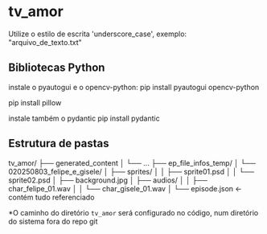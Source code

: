 # tv_amor

Utilize o estilo de escrita 'underscore_case', exemplo: "arquivo_de_texto.txt"

## Bibliotecas Python

instale o pyautogui e o opencv-python:
pip install pyautogui opencv-python

pip install pillow

instale também o pydantic
pip install pydantic

## Estrutura de pastas
tv_amor/
├── generated_content
│   └── ... 
├── ep_file_infos_temp/
│   └── 020250803_felipe_e_gisele/
│       ├── sprites/
│       │   ├── sprite01.psd
│       │   └── sprite02.psd
│       ├── background.jpg
│       ├── audios/
│       │   ├── char_felipe_01.wav
│       │   └── char_gisele_01.wav
│       └── episode.json   ← contém tudo referenciado

*O caminho do diretório `tv_amor` será configurado no código, num diretório do sistema fora do repo git